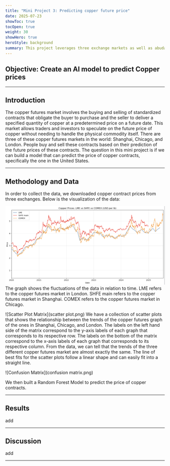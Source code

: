 ```yaml
---
title: "Mini Project 3: Predicting copper future price"
date: 2025-07-23
showToc: true
tocOpen: true
weight: 30
showHero: true
heroStyle: background 
summary: This project leverages three exchange markets as well as abudant data on the Internet to build a predictive model for U.S. copper contract prices.
---
```

<style>
.article-content,
#TableOfContents a {
  color: black;
}

/* Dark mode */
.dark .article-content,
.dark #TableOfContents a {
  color: white;
}
</style>
## Objective: Create an AI model to predict Copper prices
---

## Introduction
The copper futures market involves the buying and selling of standardized contracts that obligate the buyer to purchase and the seller to deliver a specified quantity of copper at a predetermined price on a future date. This market allows traders and investors to speculate on the future price of copper without needing to handle the physical commodity itself. There are three of these copper futures markets in the world: Shanghai, Chicago, and London. People buy and sell these contracts based on their prediction of the future prices of these contracts. The question in this mini project is if we can build a model that can predict the price of copper contracts, specifically the one in the United States.

---

## Methodology and Data
In order to collect the data, we downloaded copper contract prices from three exchanges. Below is the visualization of the data:

![Copper Contract Prices](map.jpg)
The graph shows the fluctuations of the data in relation to time. LME refers to the copper futures market in London. SHFE main refers to the copper futures market in Shanghai. COMEX refers to the copper futures market in Chicago.

![Scatter Plot Matrix](scatter plot.png)
We have a collection of scatter plots that shows the relationship between the trends of the copper futures graph of the ones in Shanghai, Chicago, and London. The labels on the left hand side of the matrix correspond to the y-axis labels of each graph that corresponds to its respective row. The labels on the bottom of the matrix correspond to the x-axis labels of each graph that corresponds to its respective column. From the data, we can tell that the trends of the three different copper futures market are almost exactly the same. The line of best fits for the scatter plots follow a linear shape and can easily fit into a straight line.

![Confusion Matrix](confusion matrix.png)

We then built a Random Forest Model to predict the price of copper contracts. 

---

## Results
add

---

## Discussion
add

---
